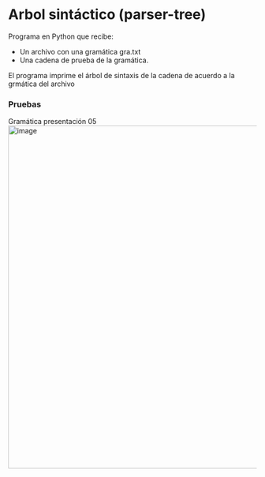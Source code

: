 # Arbol sintáctico (parser-tree)
Programa en Python que recibe:

- Un archivo con una gramática gra.txt
- Una cadena de prueba de la gramática.

El programa imprime el árbol de sintaxis de la cadena de acuerdo a la grmática del archivo

### Pruebas
Gramática presentación 05
<img width="1592" height="695" alt="image" src="https://github.com/user-attachments/assets/7b76c0c6-7673-400a-86b3-f4ca76865b03" />

